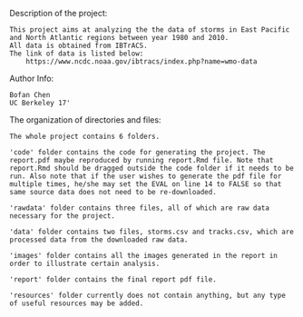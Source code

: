 Description of the project:

	This project aims at analyzing the the data of storms in East Pacific and North Atlantic regions between year 1980 and 2010. 
	All data is obtained from IBTrACS.
	The link of data is listed below:
		https://www.ncdc.noaa.gov/ibtracs/index.php?name=wmo-data

Author Info:

	Bofan Chen
	UC Berkeley 17'

The organization of directories and files:

	The whole project contains 6 folders.

	'code' folder contains the code for generating the project. The report.pdf maybe reproduced by running report.Rmd file. Note that report.Rmd should be dragged outside the code folder if it needs to be run. Also note that if the user wishes to generate the pdf file for multiple times, he/she may set the EVAL on line 14 to FALSE so that same source data does not need to be re-downloaded.

	'rawdata' folder contains three files, all of which are raw data necessary for the project.

	'data' folder contains two files, storms.csv and tracks.csv, which are processed data from the downloaded raw data.

	'images' folder contains all the images generated in the report in order to illustrate certain analysis.

	'report' folder contains the final report pdf file.

	'resources' folder currently does not contain anything, but any type of useful resources may be added.
